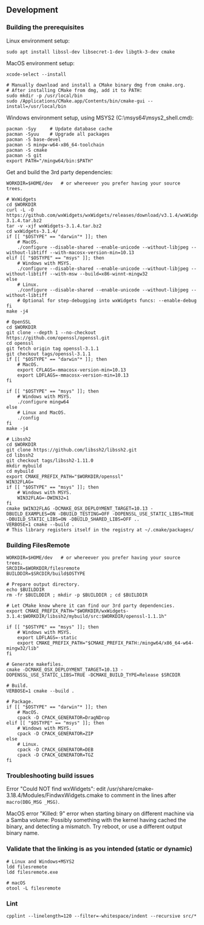 Development
-----------

### Building the prerequisites

Linux environment setup:

    sudo apt install libssl-dev libsecret-1-dev libgtk-3-dev cmake

MacOS environment setup:

    xcode-select --install

    # Manually download and install a CMake binary dmg from cmake.org.
    # After installing CMake from dmg, add it to PATH:
    sudo mkdir -p /usr/local/bin
    sudo /Applications/CMake.app/Contents/bin/cmake-gui --install=/usr/local/bin

Windows environment setup, using MSYS2 (C:\msys64\msys2_shell.cmd):

    pacman -Syy     # Update database cache
    pacman -Syuu    # Upgrade all packages
    pacman -S base-devel
    pacman -S mingw-w64-x86_64-toolchain
    pacman -S cmake
    pacman -S git
    export PATH="/mingw64/bin:$PATH"

Get and build the 3rd party dependencies:

    WORKDIR=$HOME/dev   # or whereever you prefer having your source trees.

    # WxWidgets
    cd $WORKDIR
    curl -L -O https://github.com/wxWidgets/wxWidgets/releases/download/v3.1.4/wxWidgets-3.1.4.tar.bz2
    tar -v -xjf wxWidgets-3.1.4.tar.bz2
    cd wxWidgets-3.1.4/
    if [[ "$OSTYPE" == "darwin"* ]]; then
        # MacOS.
        ./configure --disable-shared --enable-unicode --without-libjpeg --without-libtiff --with-macosx-version-min=10.13
    elif [[ "$OSTYPE" == "msys" ]]; then
        # Windows with MSYS.
        ./configure --disable-shared --enable-unicode --without-libjpeg --without-libtiff --with-msw --build=x86-winnt-mingw32
    else
        # Linux.
        ./configure --disable-shared --enable-unicode --without-libjpeg --without-libtiff
        # Optional for step-debugging into wxWidgets funcs: --enable-debug
    fi
    make -j4

    # OpenSSL
    cd $WORKDIR
    git clone --depth 1 --no-checkout https://github.com/openssl/openssl.git
    cd openssl
    git fetch origin tag openssl-3.1.1
    git checkout tags/openssl-3.1.1
    if [[ "$OSTYPE" == "darwin"* ]]; then
        # MacOS.
        export CFLAGS=-mmacosx-version-min=10.13
        export LDFLAGS=-mmacosx-version-min=10.13
    fi

    if [[ "$OSTYPE" == "msys" ]]; then
        # Windows with MSYS.
        ./configure mingw64
    else
        # Linux and MacOS.
        ./config
    fi
    make -j4

    # Libssh2
    cd $WORKDIR
    git clone https://github.com/libssh2/libssh2.git
    cd libssh2
    git checkout tags/libssh2-1.11.0
    mkdir mybuild
    cd mybuild
    export CMAKE_PREFIX_PATH="$WORKDIR/openssl"
    WIN32FLAG=
    if [[ "$OSTYPE" == "msys" ]]; then
        # Windows with MSYS.
        WIN32FLAG=-DWIN32=1
    fi
    cmake $WIN32FLAG -DCMAKE_OSX_DEPLOYMENT_TARGET=10.13 -DBUILD_EXAMPLES=ON -DBUILD_TESTING=OFF -DOPENSSL_USE_STATIC_LIBS=TRUE -DBUILD_STATIC_LIBS=ON -DBUILD_SHARED_LIBS=OFF ..
    VERBOSE=1 cmake --build .
    # This library registers itself in the registry at ~/.cmake/packages/


### Building FilesRemote

    WORKDIR=$HOME/dev   # or whereever you prefer having your source trees.
    SRCDIR=$WORKDIR/filesremote
    BUILDDIR=$SRCDIR/build$OSTYPE

    # Prepare output directory.
    echo $BUILDDIR
    rm -fr $BUILDDIR ; mkdir -p $BUILDDIR ; cd $BUILDDIR

    # Let CMake know where it can find our 3rd party dependencies.
    export CMAKE_PREFIX_PATH="$WORKDIR/wxWidgets-3.1.4:$WORKDIR/libssh2/mybuild/src:$WORKDIR/openssl-1.1.1h"

    if [[ "$OSTYPE" == "msys" ]]; then
        # Windows with MSYS.
        export LDFLAGS=-static
        export CMAKE_PREFIX_PATH="$CMAKE_PREFIX_PATH:/mingw64/x86_64-w64-mingw32/lib"
    fi

    # Generate makefiles.
    cmake -DCMAKE_OSX_DEPLOYMENT_TARGET=10.13 -DOPENSSL_USE_STATIC_LIBS=TRUE -DCMAKE_BUILD_TYPE=Release $SRCDIR

    # Build.
    VERBOSE=1 cmake --build .

    # Package.
    if [[ "$OSTYPE" == "darwin"* ]]; then
        # MacOS.
        cpack -D CPACK_GENERATOR=DragNDrop
    elif [[ "$OSTYPE" == "msys" ]]; then
        # Windows with MSYS.
        cpack -D CPACK_GENERATOR=ZIP
    else
        # Linux.
        cpack -D CPACK_GENERATOR=DEB
        cpack -D CPACK_GENERATOR=TGZ
    fi


### Troubleshooting build issues

Error "Could NOT find wxWidgets": edit /usr/share/cmake-3.18.4/Modules/FindwxWidgets.cmake to comment in the lines after `macro(DBG_MSG _MSG)`.

MacOS error "Killed: 9" error when starting binary on different machine via a Samba volume: Possibly something with the kernel having cached the binary, and detecting a mismatch. Try reboot, or use a different output binary name.


### Validate that the linking is as you intended (static or dynamic)

    # Linux and Windows+MSYS2
    ldd filesremote
    ldd filesremote.exe

    # macOS
    otool -L filesremote


### Lint

    cpplint --linelength=120 --filter=-whitespace/indent --recursive src/*
